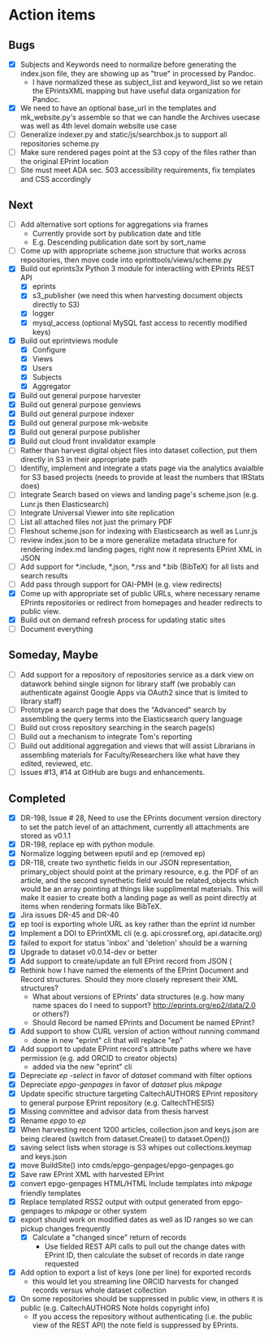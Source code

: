 
# Action items

## Bugs

+ [x] Subjects and Keywords need to normalize before generating the index.json file, they are showing up as "true" in processed by Pandoc.
    + I have normalized these as subject_list and keyword_list so we retain the EPrintsXML mapping but have useful data organization for Pandoc.
+ [x] We need to have an optional base_url in the templates and mk_website.py's assemble so that we can handle the Archives usecase was well as 4th level domain website use case
+ [ ] Generalize indexer.py and static/js/searchbox.js to support all repositories scheme.py
+ [ ] Make sure rendered pages point at the S3 copy of the files rather than the original EPrint location
+ [ ] Site must meet ADA sec. 503 accessibility requirements, fix templates and CSS accordingly

## Next

+ [ ] Add alternative sort options for aggregations via frames
    + Currently provide sort by publication date and title
    + E.g. Descending publication date sort by sort_name
+ [ ] Come up with appropriate scheme.json structure that works across repositories, then move code into eprinttools/views/scheme.py
+ [x] Build out eprints3x Python 3 module for interactiing with EPrints REST API
    + [x] eprints
    + [x] s3_publisher (we need this when harvesting document objects directly to S3)
    + [x] logger
    + [x] mysql_access (optional MySQL fast access to recently modified keys)
+ [x] Build out eprintviews module
    + [x] Configure
    + [x] Views
    + [x] Users
    + [x] Subjects
    + [x] Aggregator
+ [x] Build out general purpose harvester
+ [x] Build out general purpose genviews
+ [x] Build out general purpose indexer
+ [x] Build out general purpose mk-website
+ [x] Build out general purpose publisher
+ [x] Build out cloud front invalidator example
+ [ ] Rather than harvest digital object files into dataset collection, put them directly in S3 in their appropriate path
+ [ ] Identifiy, implement and integrate a stats page via the analytics avaialble for S3 based projects (needs to provide at least the numbers that IRStats does)
+ [ ] Integrate Search based on views and landing page's scheme.json (e.g. Lunr.js then Elasticsearch)
+ [ ] Integrate Universal Viewer into site replication
+ [ ] List all attached files not just the primary PDF
+ [ ] Fleshout scheme.json for indexing with Elasticsearch as well as Lunr.js
+ [ ] review index.json to be a more generalize metadata structure for rendering index.md landing pages, right now it represents EPrint XML in JSON
+ [ ] Add support for *.include, *.json, *.rss and *.bib (BibTeX) for all lists and search results
+ [ ] Add pass through support for OAI-PMH (e.g. view redirects)
+ [x] Come up with appropriate set of public URLs, where necessary rename EPrints repositories or redirect from homepages and header redirects to public view.
+ [x] Build out on demand refresh process for updating static sites
+ [ ] Document everything

## Someday, Maybe

+ [ ] Add support for a repository of repositories service as a dark view on datawork behind single signon for library staff (we probably can authenticate against Google Apps via OAuth2 since that is limited to library staff)
+ [ ] Prototype a search page that does the "Advanced" search by assembling the query terms into the Elasticsearch query language
+ [ ] Build out cross repository searching in the search page(s)
+ [ ] Build out a mechanism to integrate Tom's reporting 
+ [ ] Build out additional aggregation and views that will assist Librarians in assembling materials for Faculty/Researchers like what have they edited, reviewed, etc.
+ [ ] Issues #13, #14 at GitHub are bugs and enhancements.

## Completed

+ [x] DR-198, Issue # 28, Need to use the EPrints document version directory to set the patch level of an attachment, currently all attachments are stored as v0.1.1
+ [x] DR-198, replace ep with python module.
+ [x] Normalize logging between eputil and ep (removed ep)
+ [x] DR-118, create two synthetic fields in our JSON representation, primary_object should point at the primary resource, e.g. the PDF of an article, and the second synethetic field would be related_objects which would be an array pointing at things like supplimental materials. This will make it easier to create both a landing page as well as point directly at items when rendering formats like BibTeX.
+ [x] Jira issues DR-45 and DR-40 
+ [x] ep tool is exporting whole URL as key rather than the eprint id number
+ [x] Implement a DOI to EPrintXML cli (e.g. api.crossref.org, api.datacite.org)
+ [x] failed to export for status 'inbox' and 'deletion' should be a warning
+ [x] Upgrade to dataset v0.0.14-dev or better
+ [x] Add support to create/update an full EPrint record from JSON  (
+ [x] Rethink how I have named the elements of the EPrint Document and Record structures. Should they more closely represent their XML structures?
    + What about versions of EPrints' data structures (e.g. how many name spaces do I need to support? http://eprints.org/ep2/data/2.0 or others?)
    + Should Record be named EPrints and Document be named EPrint?
+ [x] Add support to show CURL version of action without running command
    + done in new "eprint" cli that will replace "ep"
+ [x] Add support to update EPrint record's attribute paths where we have permission (e.g. add ORCID to creator objects)
    + added via the new "eprint" cli
+ [x] Depreciate _ep -select_ in favor of _dataset_ command with filter options
+ [x] Depreciate _epgo-genpages_ in favor of _dataset_ plus _mkpage_
+ [x] Update specific structure targeting CaltechAUTHORS EPrint repository to general purpose EPrint repository (e.g. CaltechTHESIS)
+ [x] Missing committee and advisor data from thesis harvest
+ [x] Rename _epgo_ to _ep_
+ [x] When harvesting recent 1200 articles, collection.json and keys.json are being cleared (switch from dataset.Create() to dataset.Open())
+ [x] saving select lists when storage is S3 whipes out collections.keymap and keys.json
+ [x] move BuildSite() into cmds/epgo-genpages/epgo-genpages.go
+ [x] Save raw EPrint XML with harvested EPrint
+ [x] convert epgo-genpages HTML/HTML Include templates into _mkpage_ friendly templates
+ [x] Replace templated RSS2 output with output generated from epgo-genpages to _mkpage_ or other system
+ [x] export should work on modified dates as well as ID ranges so we can pickup changes frequently
    + [x] Calculate a "changed since" return of records
        + Use fielded REST API calls to pull out the change dates with EPrint ID, then calculate the subset of records in date range requested
+ [x] Add option to export a list of keys (one per line) for exported records
    + this would let you streaming line ORCID harvests for changed records versus whole dataset collection
+ [x] On some repositories <note> should be suppressed in public view, in others it is public (e.g. CaltechAUTHORS Note holds copyright info)
    + If you access the repository without authenticating (i.e. the public view of the REST API) the note field is suppressed by EPrints.

